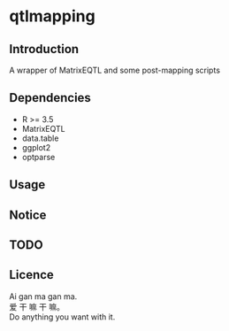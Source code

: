 # qtlmapping
## Introduction
A wrapper of MatrixEQTL and some post-mapping scripts

## Dependencies
- R >= 3.5
- MatrixEQTL
- data.table
- ggplot2
- optparse

## Usage

## Notice

## TODO

## Licence
Ai gan ma gan ma.  
爱 干  嘛 干  嘛。  
Do anything you want with it.  
